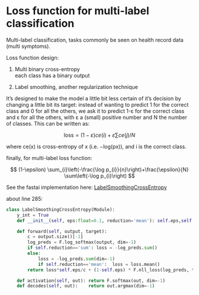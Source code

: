 # Loss function for multi-label classification


Multi-label classification, tasks commonly be seen on health record data (multi symptoms).

Loss function design:  

1. Multi binary cross-entropy  
each class has a binary output

2. Label smoothing, another regularization technique 

It’s designed to make the model a little bit less certain of it’s decision by changing a little bit its target: instead of wanting to predict 1 for the correct class and 0 for all the others, we ask it to predict 1-ε for the correct class and ε for all the others, with ε a (small) positive number and N the number of classes. This can be written as:

$$
\text {loss}=(1-\varepsilon) c e(i)+\varepsilon \sum c e(j) / N
$$

where ce(x) is cross-entropy of x (i.e. −log(px)), and i is the correct class.



finally, for multi-label loss function:

$$
(1-\epsilon) \sum_{i}\left(-\frac{\log p_{i}}{n}\right)+\frac{\epsilon}{N} \sum\left(-\log p_{i}\right)
$$

See the fastai implementation here:
[LabelSmoothingCrossEntropy](https://github.com/fastai/fastai2/blob/master/fastai2/layers.py#L285)

about line 285:
```python
class LabelSmoothingCrossEntropy(Module):
    y_int = True
    def __init__(self, eps:float=0.1, reduction='mean'): self.eps,self.reduction = eps,reduction

    def forward(self, output, target):
        c = output.size()[-1]
        log_preds = F.log_softmax(output, dim=-1)
        if self.reduction=='sum': loss = -log_preds.sum()
        else:
            loss = -log_preds.sum(dim=-1)
            if self.reduction=='mean':  loss = loss.mean()
        return loss*self.eps/c + (1-self.eps) * F.nll_loss(log_preds, target.long(), reduction=self.reduction)

    def activation(self, out): return F.softmax(out, dim=-1)
    def decodes(self, out):    return out.argmax(dim=-1)
```
